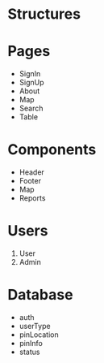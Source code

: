 # Structures

# Pages
- SignIn
- SignUp
- About
- Map
- Search
- Table

# Components

- Header
- Footer
- Map
- Reports


# Users

1. User
3. Admin

# Database

- auth
- userType
- pinLocation
- pinInfo
- status